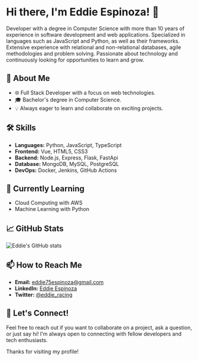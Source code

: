# Hi there, I'm Eddie Espinoza! 👋

Developer with a degree in Computer Science with more than 10 years of experience in software development and web applications. Specialized in languages such as JavaScript and Python, as well as their frameworks. Extensive experience with relational and non-relational databases, agile methodologies and problem solving. Passionate about technology and continuously looking for opportunities to learn and grow.

## 🚀 About Me
- 🌐 Full Stack Developer with a focus on web technologies.
- 🎓 Bachelor's degree in Computer Science.
- 💡 Always eager to learn and collaborate on exciting projects.

## 🛠️ Skills
- **Languages:** Python, JavaScript, TypeScript
- **Frontend:** Vue, HTML5, CSS3
- **Backend:** Node.js, Express, Flask, FastApi
- **Database:** MongoDB, MySQL, PostgreSQL
- **DevOps:** Docker, Jenkins, GitHub Actions

## 🌱 Currently Learning
- Cloud Computing with AWS
- Machine Learning with Python

## 📈 GitHub Stats
![Eddie's GitHub stats](https://github-readme-stats.vercel.app/api?username=eddie75espinoza-dev&show_icons=true&theme=radical)

## 📫 How to Reach Me
- **Email:** eddie75espinoza@gmail.com
- **LinkedIn:** [Eddie Espinoza](https://www.linkedin.com/in/eddie-espinoza/)
- **Twitter:** [@eddie_racing](https://twitter.com/eddie_racing)

## 💬 Let's Connect!
Feel free to reach out if you want to collaborate on a project, ask a question, or just say hi! I'm always open to connecting with fellow developers and tech enthusiasts.

Thanks for visiting my profile!
